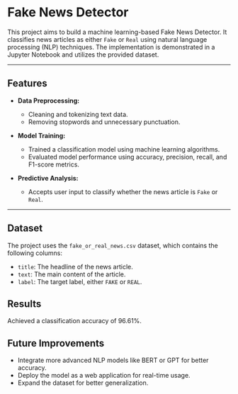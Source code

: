 
# Fake News Detector

This project aims to build a machine learning-based Fake News Detector. It classifies news articles as either `Fake` or `Real` using natural language processing (NLP) techniques. The implementation is demonstrated in a Jupyter Notebook and utilizes the provided dataset.

---

## Features

- **Data Preprocessing:**
  - Cleaning and tokenizing text data.
  - Removing stopwords and unnecessary punctuation.

- **Model Training:**
  - Trained a classification model using machine learning algorithms.
  - Evaluated model performance using accuracy, precision, recall, and F1-score metrics.

- **Predictive Analysis:**
  - Accepts user input to classify whether the news article is `Fake` or `Real`.

---

## Dataset

The project uses the `fake_or_real_news.csv` dataset, which contains the following columns:
- `title`: The headline of the news article.
- `text`: The main content of the article.
- `label`: The target label, either `FAKE` or `REAL`.

## Results
Achieved a classification accuracy of 96.61%.

## Future Improvements
- Integrate more advanced NLP models like BERT or GPT for better accuracy.
- Deploy the model as a web application for real-time usage.
- Expand the dataset for better generalization.
